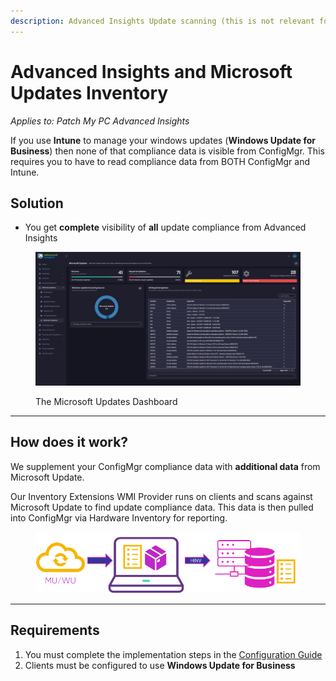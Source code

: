 ```yaml
---
description: Advanced Insights Update scanning (this is not relevant for Patch Insights)
---
```


# Advanced Insights and Microsoft Updates Inventory

_Applies to: Patch My PC Advanced Insights_

If you use **Intune** to manage your windows updates (**Windows Update for Business**) then none of that compliance data is visible from ConfigMgr. This requires you to have to read compliance data from BOTH ConfigMgr and Intune.

## Solution

* You get **complete** visibility of **all** update compliance from Advanced Insights

<figure><img src="../.gitbook/assets/Microsoft Updates Page.png" alt=""><figcaption><p>The Microsoft Updates Dashboard</p></figcaption></figure>

***

## How does it work?

We supplement your ConfigMgr compliance data with **additional data** from Microsoft Update.

Our Inventory Extensions WMI Provider runs on clients and scans against Microsoft Update to find update compliance data. This data is then pulled into ConfigMgr via Hardware Inventory for reporting.

<figure><img src="../.gitbook/assets/image (1308).png" alt=""><figcaption></figcaption></figure>

***

## Requirements

1. You must complete the implementation steps in the [Configuration Guide](advanced-insights-inventory-extensions/)
2. Clients must be configured to use **Windows Update for Business**

